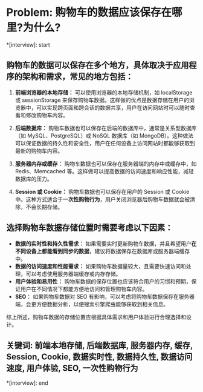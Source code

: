 # Problem: 购物车的数据应该保存在哪里?为什么?

*[interview]: start
## 购物车的数据可以保存在多个地方，具体取决于应用程序的架构和需求，常见的地方包括：
1. **前端浏览器的本地存储：** 可以使用浏览器的本地存储机制，如 localStorage 或 sessionStorage 来保存购物车数据。这样做的优点是数据存储在用户的浏览器中，可以实现跨页面和跨会话的数据共享，用户在访问网站时可以随时查看和修改购物车内容。

2. **后端数据库：** 购物车数据也可以保存在后端的数据库中，通常是关系型数据库（如 MySQL、PostgreSQL）或 NoSQL 数据库（如 MongoDB）。这种做法可以保证数据的持久性和安全性，用户在任何设备上访问网站时都能够获取到最新的购物车内容。

3. **服务器内存或缓存：** 购物车数据也可以保存在服务器端的内存中或缓存中，如 Redis、Memcached 等。这样做可以提高数据的访问速度和响应性能，减轻数据库的压力。

4. **Session 或 Cookie：** 购物车数据也可以保存在用户的 Session 或 Cookie 中。这种方式适合于**一次性购物行为**，用户关闭浏览器后购物车数据就会被清除，不会长期存储。

## 选择购物车数据存储位置时需要考虑以下因素：
- **数据的实时性和持久性需求：** 如果需要实时更新购物车数据，并且希望用户**在不同设备上都能看到同步的数据**，建议将数据保存在数据库或服务器端缓存中。
- **数据的访问速度和性能需求：** 如果购物车数据量较大，且需要快速访问和处理，可以考虑使用服务器端缓存或内存存储。
- **用户体验和易用性：** 购物车数据的保存位置也应该符合用户的习惯和预期，保证用户在不同情况下都能方便地访问和管理购物车内容。
- **SEO**： 如果购物车数据对 SEO 有影响，可以考虑将购物车数据保存在服务器端，会更方便数据分析，以便搜索引擎爬虫能够获取到相关信息。

综上所述，购物车数据的存储位置应根据具体需求和用户体验进行合理选择和设计。

## 关键词: 前端本地存储, 后端数据库, 服务器内存, 缓存, Session, Cookie, 数据实时性, 数据持久性, 数据访问速度, 用户体验, SEO, 一次性购物行为
*[interview]: end
